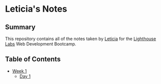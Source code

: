 # Leticia's Notes

## Summary
This repository contains all of the notes taken by [Leticia](https://github.com/Lzduque) for the [Lighthouse Labs](https://www.lighthouselabs.ca/) Web Development Bootcamp.

## Table of Contents
* [Week 1](/Week_1)
  * [Day 1](/Week_1/Day_1)
